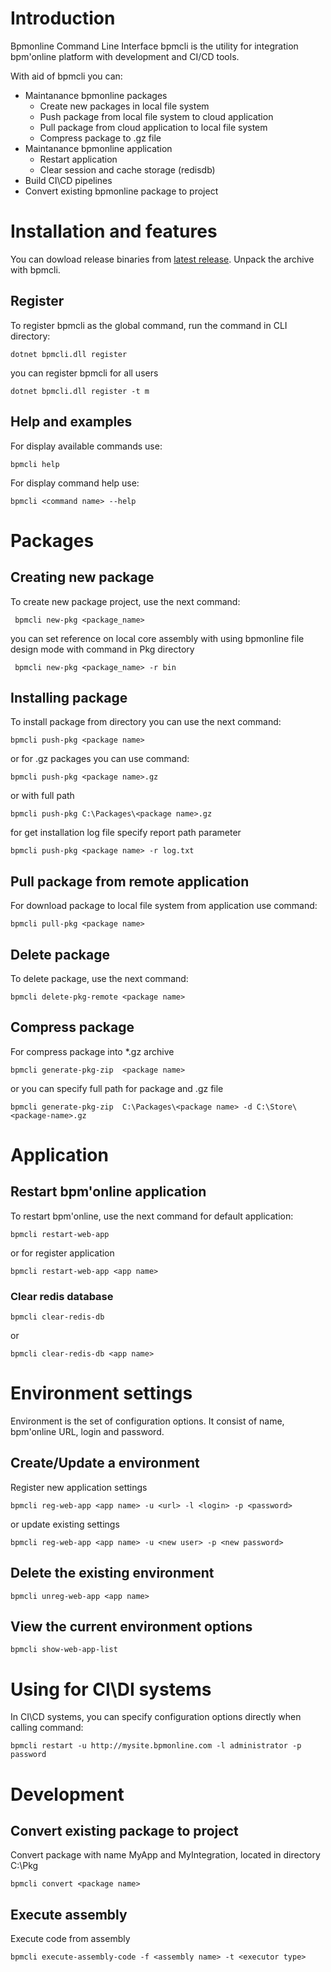 # Introduction

Bpmonline Command Line Interface bpmcli is the utility for integration bpm'online platform with development and CI/CD tools.

With aid of bpmcli you can:
- Maintanance bpmonline packages
  - Create new packages in local file system
  - Push package from local file system to cloud application
  - Pull package from cloud application to local file system
  - Compress package to .gz file
- Maintanance bpmonline application
  - Restart application
  - Clear session and cache storage (redisdb)
- Build CI\CD pipelines
- Convert existing bpmonline package to project

# Installation and features

You can dowload release binaries from [latest release](https://github.com/Advance-Technologies-Foundation/bpmcli/releases). Unpack the archive with bpmcli.

## Register

To register bpmcli as the global command, run the command in CLI directory:

```
dotnet bpmcli.dll register
```
you can register bpmcli for all users
```
dotnet bpmcli.dll register -t m
```
## Help and examples

For display available commands use:
```
bpmcli help
```
For display command help use:
```
bpmcli <command name> --help
```

# Packages

## Creating new package

To create new package project, use the next command:
```
 bpmcli new-pkg <package_name>
```
you can set reference on local core assembly with using bpmonline file design mode with command in Pkg directory
```
 bpmcli new-pkg <package_name> -r bin
```

## Installing package

To install package from directory you can use the next command:
```
bpmcli push-pkg <package name>
```
or for .gz packages you can use command:
```
bpmcli push-pkg <package name>.gz
```
or with full path
```
bpmcli push-pkg C:\Packages\<package name>.gz
```
for get installation log file specify report path parameter
```
bpmcli push-pkg <package name> -r log.txt
```

## Pull package from remote application

For download package to local file system from application use command:
```
bpmcli pull-pkg <package name>
```

## Delete package

To delete package, use the next command:
```
bpmcli delete-pkg-remote <package name>
```


## Compress package

For compress package into *.gz archive
```
bpmcli generate-pkg-zip  <package name>
```
or you can specify full path for package and .gz file
```
bpmcli generate-pkg-zip  C:\Packages\<package name> -d C:\Store\<package-name>.gz
```

# Application

## Restart bpm'online application

To restart bpm'online, use the next command for default application:

```
bpmcli restart-web-app
```
or for register application
```
bpmcli restart-web-app <app name>
```

### Clear redis database

```
bpmcli clear-redis-db
```

or

```
bpmcli clear-redis-db <app name>
```

# Environment settings

Environment is the set of configuration options. It consist of name, bpm'online URL, login and password.

## Create/Update a environment

Register new application settings

```
bpmcli reg-web-app <app name> -u <url> -l <login> -p <password>
```
or update existing settings
```
bpmcli reg-web-app <app name> -u <new user> -p <new password>
```

## Delete the existing environment

```
bpmcli unreg-web-app <app name>
```

## View the current environment options

```
bpmcli show-web-app-list
```



# Using for CI\DI systems
In CI\CD systems, you can specify configuration options directly when calling command:
```
bpmcli restart -u http://mysite.bpmonline.com -l administrator -p password
```


# Development

## Convert existing package to project

Convert package with name MyApp and MyIntegration, located in directory C:\Pkg
```
bpmcli convert <package name>
```

## Execute assembly

Execute code from assembly
```
bpmcli execute-assembly-code -f <assembly name> -t <executor type>
```